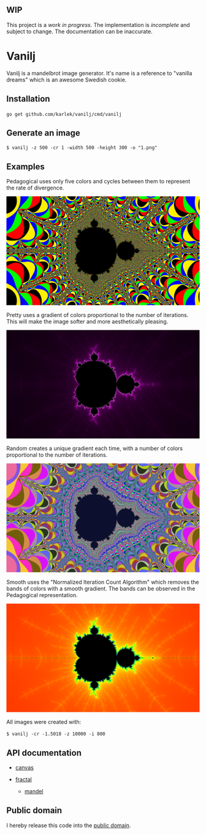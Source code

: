 WIP
---
This project is a *work in progress*. The implementation is *incomplete* and
subject to change. The documentation can be inaccurate.

Vanilj
======
Vanilj is a mandelbrot image generator. It's name is a reference to "vanilla
dreams" which is an awesome Swedish cookie.

Installation
------------

`go get github.com/karlek/vanilj/cmd/vanilj`

Generate an image
-----------------
```shell
$ vanilj -z 500 -cr 1 -width 500 -height 300 -o "1.png"
```

Examples
--------

Pedagogical uses only five colors and cycles between them to represent the rate of divergence.

![Pedagogical representation of the Mandelbrot set](https://github.com/karlek/vanilj/blob/master/cmd/vanilj/pedagogical.png?raw=true)

Pretty uses a gradient of colors proportional to the number of iterations. This will make the image softer and more aesthetically pleasing.

![Pretty representation of the Mandelbrot set](https://github.com/karlek/vanilj/blob/master/cmd/vanilj/pretty.png?raw=true)

Random creates a unique gradient each time, with a number of colors proportional to the number of iterations.

![Random representation of the Mandelbrot set](https://github.com/karlek/vanilj/blob/master/cmd/vanilj/random.png?raw=true)

Smooth uses the "Normalized Iteration Count Algorithm" which removes the bands of colors with a smooth gradient. The bands can be observed in the Pedagogical representation.

![Smooth representation of the Mandelbrot set](https://github.com/karlek/vanilj/blob/master/cmd/vanilj/smooth.png?raw=true)

All images were created with:
```shell
$ vanilj -cr -1.5018 -z 10000 -i 800
```

API documentation
-----------------

* [canvas][]
* [fractal][]

	- [mandel][]

[canvas]: http://godoc.org/github.com/karlek/vanilj/canvas
[fractal]: http://godoc.org/github.com/karlek/vanilj/fractal
[mandel]: http://godoc.org/github.com/karlek/vanilj/fractal/mandel

Public domain
-------------
I hereby release this code into the [public domain](https://creativecommons.org/publicdomain/zero/1.0/).
